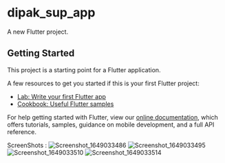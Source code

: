 # dipak_sup_app

A new Flutter project.

## Getting Started

This project is a starting point for a Flutter application.

A few resources to get you started if this is your first Flutter project:

- [Lab: Write your first Flutter app](https://flutter.dev/docs/get-started/codelab)
- [Cookbook: Useful Flutter samples](https://flutter.dev/docs/cookbook)

For help getting started with Flutter, view our
[online documentation](https://flutter.dev/docs), which offers tutorials,
samples, guidance on mobile development, and a full API reference.

ScreenShots :
![Screenshot_1649033486](https://user-images.githubusercontent.com/85103921/161457446-8cc76d23-2fd3-463d-b124-2cbc4c531c06.png=250*250)
![Screenshot_1649033495](https://user-images.githubusercontent.com/85103921/161457455-613459f2-58b5-4d60-99b3-05d8934fcc74.png)
![Screenshot_1649033510](https://user-images.githubusercontent.com/85103921/161457458-5817d649-6a98-4955-97dc-de36d82f301b.png)
![Screenshot_1649033514](https://user-images.githubusercontent.com/85103921/161457460-96479b85-bdec-4196-8fbd-b5b7b2a362cc.png)

